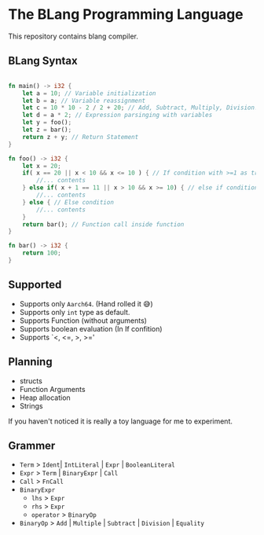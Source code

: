 # The BLang Programming Language

This repository contains blang compiler.


## BLang Syntax
```rust

fn main() -> i32 {
    let a = 10; // Variable initialization
    let b = a; // Variable reassignment
    let c = 10 * 10 - 2 / 2 + 20; // Add, Subtract, Multiply, Division. BODMAS Rule
    let d = a * 2; // Expression parsinging with variables
    let y = foo();
    let z = bar();
    return z + y; // Return Statement
}

fn foo() -> i32 {
    let x = 20;
    if( x == 20 || x < 10 && x <= 10 ) { // If condition with >=1 as true 0 as false
        //... contents
    } else if( x + 1 == 11 || x > 10 && x >= 10) { // else if condition 
        //... contents 
    } else { // Else condition
        //... contents
    }
    return bar(); // Function call inside function
}

fn bar() -> i32 {
    return 100;
}

```

## Supported

- Supports only `Aarch64`. (Hand rolled it 😅)
- Supports only `int` type as default.
- Supports Function (without arguments)
- Supports boolean evaluation (In If confition)
- Supports `<, <=, >, >='

## Planning

- structs
- Function Arguments
- Heap allocation
- Strings


If you haven't noticed it is really a toy language for me to experiment.

## Grammer
- `Term` > `Ident`| `IntLiteral` |  `Expr` | `BooleanLiteral`
- `Expr` > `Term` | `BinaryExpr` | `Call`
- `Call` > `FnCall`
- `BinaryExpr`
	- `lhs` > `Expr`
	- `rhs` > `Expr`
	- `operator` > `BinaryOp`
- `BinaryOp` > `Add` | `Multiple` | `Subtract` | `Division` | `Equality`




